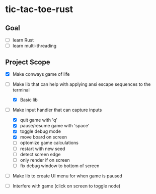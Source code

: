 # tic-tac-toe-rust

## Goal

- [ ] learn Rust
- [ ] learn multi-threading

## Project Scope

- [x] Make conways game of life
- [ ] Make lib that can help with applying ansi escape sequences to the terminal
    - [x] Basic lib
- [ ] Make input handler that can capture inputs
    - [x] quit game with 'q'
    - [x] pause/resume game with 'space'
    - [x] toggle debug mode
    - [x] move board on screen
    - [ ] optomize game calculations
    - [ ] restart with new seed
    - [ ] detect screen edge
    - [ ] only render if on screen
    - [ ] fix debug window to bottom of screen
- [ ] Make lib to create UI menu for when game is paused
- [ ] Interfere with game (click on screen to toggle node)


